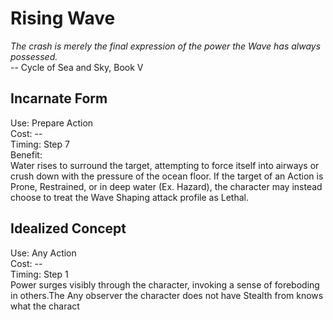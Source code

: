 # Rising Wave

*The crash is merely the final expression of the power the Wave has always possessed.*  
-- Cycle of Sea and Sky, Book V

## Incarnate Form
Use: Prepare Action  
Cost: --  
Timing: Step 7  
Benefit:  
Water rises to surround the target, attempting to force itself into airways or crush down with the pressure of the ocean floor. If the target of an Action is Prone, Restrained, or in deep water (Ex. Hazard), the character may instead choose to treat the Wave Shaping attack profile as Lethal. 

## Idealized Concept
Use: Any Action  
Cost: --  
Timing: Step 1  
Power surges visibly through the character, invoking a sense of foreboding in others.The Any observer the character does not have Stealth from knows what the charact